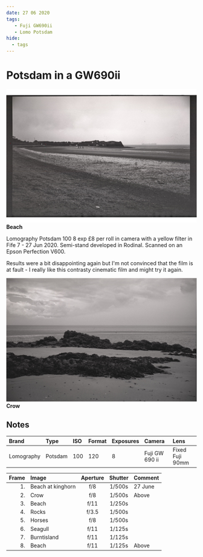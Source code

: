 ```yaml
---
date: 27 06 2020
tags:
   - Fuji GW690ii
   - Lomo Potsdam
hide:
  - tags
---
```

# Potsdam in a GW690ii

![](/img/img20200719_08.jpg)
**Beach**

Lomography Potsdam 100 8 exp £8 per roll in camera with a yellow filter in Fife 7 - 27 Jun 2020. Semi-stand developed in Rodinal. Scanned on an Epson Perfection V600.

Results were a bit disappointing again but I'm not convinced that the film is at fault - I really like this contrasty cinematic film and might try it again.

![](/img/img20200719_01.jpg)
**Crow** 

## Notes

Brand|Type|ISO|Format|Exposures|Camera|Lens
:----|:---|:--|:-----|:--------|:-----|:----
Lomography| Potsdam |100|120|8|Fuji GW 690 ii|Fixed Fuji 90mm

Frame|Image|Aperture|Shutter|Comment
----:|:----|:----:|:----:|:------ 
1.|Beach at kinghorn|f/8|1/500s|27 June
2.|Crow|f/8|1/500s|Above
3.|Beach|f/11|1/250s
4.|Rocks|f/3.5|1/500s
5.|Horses|f/8|1/500s
6.|Seagull|f/11|1/125s
7.|Burntisland|f/11|1/125s
8.|Beach|f/11|1/125s|Above

